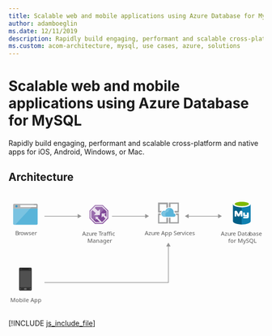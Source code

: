 ```yaml
---
title: Scalable web and mobile applications using Azure Database for MySQL
author: adamboeglin
ms.date: 12/11/2019
description: Rapidly build engaging, performant and scalable cross-platform and native apps for iOS, Android, Windows, or Mac.
ms.custom: acom-architecture, mysql, use cases, azure, solutions
---
```

# Scalable web and mobile applications using Azure Database for MySQL

Rapidly build engaging, performant and scalable cross-platform and native apps for iOS, Android, Windows, or Mac. 


## Architecture

<svg class="architecture-diagram" aria-labelledby="scalable-web-and-mobile-applications-using-azure-database-for-mysql" height="278.39" viewbox="0 0 612 251" width="595.565" xmlns="http://www.w3.org/2000/svg"><title id="scalable-web-and-mobile-applications-using-azure-database-for-mysql">Scalable web and mobile applications using Azure Database for MySQL</title><desc>Rapidly build engaging, performant and scalable cross-platform and native apps for iOS, Android, Windows, or Mac.</desc><text fill="#5b5b5b" font-family="SegoeUI, Segoe UI" font-size="14" style="isolation: isolate" transform="translate(15.977 85.064)">B</text><text fill="#5b5b5b" font-family="SegoeUI, Segoe UI" font-size="14" letter-spacing="-0.013em" style="isolation: isolate" transform="translate(24.002 85.064)">r</text><text fill="#5b5b5b" font-family="SegoeUI, Segoe UI" font-size="14" style="isolation: isolate" transform="translate(28.685 85.064)">owser</text><path d="M11.213,57.1a2.354,2.354,0,0,0,2.347,2.347H67.552A2.354,2.354,0,0,0,69.9,57.1V20.361H11.213Z" fill="#59b4d9"></path><path d="M67.552,9.446H13.561a2.354,2.354,0,0,0-2.347,2.347v8.92H69.9v-8.92a2.354,2.354,0,0,0-2.347-2.347" fill="#a0a1a2"></path><path d="M13.561,9.446a2.354,2.354,0,0,0-2.347,2.347V57.1a2.354,2.354,0,0,0,2.347,2.347h2.582l46.244-50Z" fill="#fff" opacity="0.2" style="isolation: isolate"></path><rect fill="#fff" height="4.514" width="38.371" x="28.518" y="12.627"></rect><circle cx="19.113" cy="15.26" fill="#3999c6" r="2.633"></circle><text fill="#5b5b5b" font-family="SegoeUI, Segoe UI" font-size="14" style="isolation: isolate" transform="translate(4.339 244.366)">Mobile App</text><path d="M55.684,214.872a2.47,2.47,0,0,1-2.521,2.241h-25.5a2.41,2.41,0,0,1-2.241-2.241V164.443a2.41,2.41,0,0,1,2.241-2.241h25.5a2.47,2.47,0,0,1,2.521,2.241Z" fill="#333"></path><polygon fill="#505050" points="54.003 209.269 26.828 209.269 26.828 170.046 54.003 170.046 54.003 209.269 54.003 209.269"></polygon><path d="M48.68,165.844a.274.274,0,0,1-.268.28H32.431a.274.274,0,0,1-.28-.268s0-.008,0-.012h0c0-.28,0-.56.28-.56H48.4C48.68,165.284,48.68,165.564,48.68,165.844Z"></path><path d="M29.91,213.189a.743.743,0,0,1-.84.84h-1.4a.743.743,0,0,1-.84-.84h0a.9.9,0,0,1,.84-.84h1.4A.9.9,0,0,1,29.91,213.189Z" fill="#737373"></path><path d="M54,213.189a.9.9,0,0,1-.84.84h-1.4a.743.743,0,0,1-.84-.84h0a.9.9,0,0,1,.84-.84h1.4A1.263,1.263,0,0,1,54,213.189Z" fill="#737373"></path><path d="M43.638,213.189a1.486,1.486,0,0,1-1.681,1.681H38.875a1.615,1.615,0,0,1-1.681-1.546q0-.067,0-.135h0a1.808,1.808,0,0,1,1.681-1.681h3.077a1.615,1.615,0,0,1,1.681,1.546q0,.067,0,.135Z" fill="#737373"></path><text fill="#5b5b5b" font-family="SegoeUI, Segoe UI" font-size="14" style="isolation: isolate" transform="translate(177.077 85.398)">Azu</text><text fill="#5b5b5b" font-family="SegoeUI, Segoe UI" font-size="14" letter-spacing="-0.013em" style="isolation: isolate" transform="translate(200.36 85.398)">r</text><text fill="#5b5b5b" font-family="SegoeUI, Segoe UI" font-size="14" style="isolation: isolate" transform="translate(205.043 85.398)">e </text><text fill="#5b5b5b" font-family="SegoeUI, Segoe UI" font-size="14" letter-spacing="-0.086em" style="isolation: isolate" transform="translate(216.199 85.398)">T</text><text fill="#5b5b5b" font-family="SegoeUI, Segoe UI" font-size="14" style="isolation: isolate" transform="translate(222.317 85.398)">raffic </text><text fill="#5b5b5b" font-family="SegoeUI, Segoe UI" font-size="14" style="isolation: isolate" transform="translate(189.334 102.198)">Manager</text><text fill="#5b5b5b" font-family="SegoeUI, Segoe UI" font-size="14" style="isolation: isolate" transform="translate(326.93 84.731)">Azu</text><text fill="#5b5b5b" font-family="SegoeUI, Segoe UI" font-size="14" letter-spacing="-0.013em" style="isolation: isolate" transform="translate(350.213 84.731)">r</text><text fill="#5b5b5b" font-family="SegoeUI, Segoe UI" font-size="14" style="isolation: isolate" transform="translate(354.896 84.731)">e App Se</text><text fill="#5b5b5b" font-family="SegoeUI, Segoe UI" font-size="14" letter-spacing="0.04em" style="isolation: isolate" transform="translate(410.137 84.731)">r</text><text fill="#5b5b5b" font-family="SegoeUI, Segoe UI" font-size="14" style="isolation: isolate" transform="translate(415.565 84.731)">vices</text><line fill="none" stroke="#969696" stroke-miterlimit="10" stroke-width="1.5" x1="167.601" x2="86.336" y1="38.976" y2="38.976"></line><polygon fill="#969696" points="166.069 33.74 175.136 38.976 166.069 44.211 166.069 33.74"></polygon><polyline fill="none" points="383.744 110.066 383.744 197.976 86.336 197.976" stroke="#969696" stroke-miterlimit="10" stroke-width="1.5"></polyline><polygon fill="#969696" points="378.508 111.598 383.744 102.531 388.979 111.598 378.508 111.598"></polygon><line fill="none" stroke="#969696" stroke-miterlimit="10" stroke-width="1.5" x1="329.601" x2="248.336" y1="38.976" y2="38.976"></line><polygon fill="#969696" points="328.069 33.74 337.136 38.976 328.069 44.211 328.069 33.74"></polygon><line fill="none" stroke="#969696" stroke-miterlimit="10" stroke-width="1.5" x1="504.601" x2="430.871" y1="38.976" y2="38.976"></line><polygon fill="#969696" points="503.069 33.74 512.136 38.976 503.069 44.211 503.069 33.74"></polygon><polygon fill="#969696" points="432.403 33.74 423.336 38.976 432.403 44.211 432.403 33.74"></polygon><polygon fill="#804998" points="239.42 44.396 239.42 25.575 226.251 12.446 207.616 12.446 194.42 25.972 194.42 44.329 207.589 57.446 226.251 57.446 239.42 44.396"></polygon><path d="M225.5,14.246H208.359L196.22,26.69V43.578l12.116,12.067h17.169L237.62,43.639V26.325Zm-1.021,38.916h-.137l-10.152-10.3,2.144-2.4h-7.359v7.544l2.409-2.594,7.981,7.747h-10L198.7,42.547V27.7l2.99-3.065,7.946,7.16-4.526,4.7h14.453V22.133l-4.725,4.711-8-7.491,2.561-2.625H224.47l10.659,10.626V40.625l-5.06-4.768,3.706-3.335H223.538V42.2l3.348-3.322,5.731,6.223Z" fill="#fff" opacity="0.8" style="isolation: isolate"></path><polygon fill="#fff" opacity="0.2" points="233.027 19.201 226.251 12.446 207.616 12.446 194.42 25.972 194.42 44.33 201.173 51.055 233.027 19.201" style="isolation: isolate"></polygon><text fill="#5b5b5b" font-family="SegoeUI, Segoe UI" font-size="14" style="isolation: isolate" transform="translate(509.843 85.731)">Azu</text><text fill="#5b5b5b" font-family="SegoeUI, Segoe UI" font-size="14" letter-spacing="-0.013em" style="isolation: isolate" transform="translate(533.126 85.731)">r</text><text fill="#5b5b5b" font-family="SegoeUI, Segoe UI" font-size="14" style="isolation: isolate" transform="translate(537.809 85.731)">e Data</text><text fill="#5b5b5b" font-family="SegoeUI, Segoe UI" font-size="14" letter-spacing="-0.013em" style="isolation: isolate" transform="translate(577.772 85.731)">b</text><text fill="#5b5b5b" font-family="SegoeUI, Segoe UI" font-size="14" style="isolation: isolate" transform="translate(585.818 85.731)">ase </text><text fill="#5b5b5b" font-family="SegoeUI, Segoe UI" font-size="14" style="isolation: isolate" transform="translate(527.333 102.531)">for MySQL</text><path d="M538.649,10.169V51.162c0,4.315,9.537,7.724,21.236,7.724V10.169Z" fill="#005f87"></path><path d="M559.657,58.881H560c11.811,0,21.2-3.5,21.2-7.815V10.043l-21.535.127Z" fill="#0f80b0"></path><path d="M581.232,10.169c0,4.2-9.537,7.724-21.236,7.724s-21.347-3.525-21.347-7.724,9.537-7.724,21.236-7.724,21.347,3.545,21.347,7.724" fill="#fff"></path><path d="M576.917,9.714c0,2.841-7.6,5.11-16.921,5.11s-17.032-2.249-17.032-5.11,7.6-5.11,16.921-5.11,17.032,2.269,17.032,5.11" fill="#7fb900"></path><path d="M576.633,39.443a4.281,4.281,0,0,1-4.016,4.531l-.036,0h-9.116V40.433h8.1c.506-.041.927-1.469.927-1.469l-.927.456H566.5c-2.026,0-3.545-1.19-3.545-3.039V30.81l-1.519-.506v9.623h-4.052V32.573l-2.32,5.13c-.587,1.362-1.2,2.223-2.745,2.223a3.626,3.626,0,0,1-3.414-2.223l-2.158-5.374v7.6H542.7V28.66c0-1.307.253-2.107,1.448-2.482a5.931,5.931,0,0,1,1.722-.294,3.191,3.191,0,0,1,3.094,1.98l3.358,6.488,2.7-6.488a3.2,3.2,0,0,1,3.089-1.98,6.432,6.432,0,0,1,1.7.273,2.382,2.382,0,0,1,1.621,2.623v1.4c0,.066-.066.116,0,.116h6.078v5.065a1.519,1.519,0,0,0,1.013.506h3.545V30.3h4.558Z" fill="#fff"></path><path d="M378.9,53.446h-17v-17h3.9a26.305,26.305,0,0,1-.9-3.3v-.7h-6v24h24v-14h-4Z" fill="#a0a1a2"></path><path d="M401.9,36.446h4v17h-17v-11h-4v14h24v-24h-7.4c.5,1.5.9,2.5.4,3.8Z" fill="#a0a1a2"></path><path d="M362.9,26.446v-16h16v9.1a9.63,9.63,0,0,1,4-1.6V6.446h-24v24h6.8a8.177,8.177,0,0,1,2.2-3.9l-5.5-.1Z" fill="#a0a1a2"></path><path d="M388.9,17.546v-8.1h17v17h-7.516a12.358,12.358,0,0,1,.515,3.482v.518h10v-24h-24v10.9c.7,0,.9-.1,1.2-.1C387,17.346,387.9,17.346,388.9,17.546Z" fill="#a0a1a2"></path><path d="M400.768,36.393a3.938,3.938,0,0,0-3.929-3.947h-.09l-.359-.421a10.476,10.476,0,0,0-20.155-5.661,8.321,8.321,0,0,0-2.347-.427,7.254,7.254,0,0,0,0,14.507h23.253a4.056,4.056,0,0,0,3.627-4.053" fill="#59b4d9"></path><path d="M378.1,40.446a6.8,6.8,0,0,1,3.3-11.4,5.525,5.525,0,0,1,2.2-.1,9.919,9.919,0,0,1,5.5-8,9.427,9.427,0,0,0-3-.5,9.787,9.787,0,0,0-9.3,6.8,7.8,7.8,0,0,0-2.2-.4,6.8,6.8,0,0,0,0,13.6h3.5Z" fill="#fff" opacity="0.2" style="isolation: isolate"></path></svg>

[!INCLUDE [js_include_file](../../_js/index.md)]
